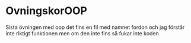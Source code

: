 # OvningskorOOP
Sista övningen med oop det fins en fil med namnet fordon och jag förstår inte riktigt funktionen men om den inte fins så fukar inte koden 
